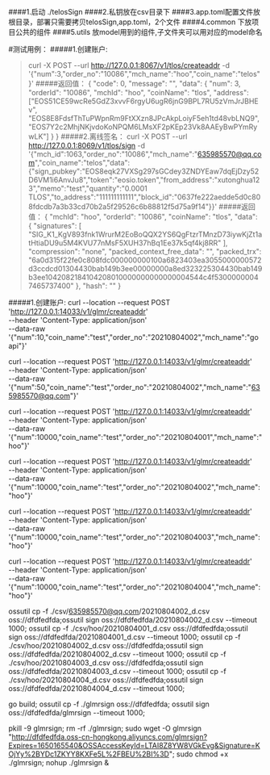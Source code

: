####1.启动 ./telosSign
####2.私钥放在csv目录下
####3.app.toml配置文件放根目录，部署只需要拷贝telosSign,app.toml，2个文件
####4.common 下放项目公共的组件
####5.utils 放model用到的组件,子文件夹可以用对应的model命名

#测试用例：
#####1.创建账户:
>curl -X POST --url http://127.0.0.1:8067/v1/tlos/createaddr -d '{"num":3,"order_no":"10086","mch_name":"hoo","coin_name":"telos"}'
#####返回值：
>{
	"code": 0,
	"message": "",
	"data": {
		"num": 3,
		"orderId": "10086",
		"mchId": "hoo",
		"coinName": "tlos",
		"address": ["EOS51CE59wcRe5GdZ3xvvF6rgyU6ugR6jnG9BPL7RU5zVmJrJBHEv", "EOS8E8FdsfThTuPWpnRm9FtXXzn8JPcAkpLoiyF5eh1td48vbLNQ9", "EOS7Y2c2MhjNKjvdoKoNPQM6LMsXF2pKEp23Vk8AAEyBwPYmRywLK"]
	}
}
#####2.离线签名：
>curl -X POST --url http://127.0.0.1:8069/v1/tlos/sign -d '{"mch_id":1063,"order_no":"10086","mch_name":"635985570@qq.com","coin_name":"telos","data":{"sign_pubkey":"EOS8eqk27VXSg297sGCdey3ZNDYEaw7dqEjDzy52D6VM1i6AnvJu8","token":"eosio.token","from_address":"xutonghua123","memo":"test","quantity":"0.0001 TLOS","to_address":"111111111111","block_id":"0637fe222aedde5d0c808fdcdb7a3b33cd70b2a5f29526c6b88812f5d75a9f14"}}'
#####返回值：
>{
	"mchId": "hoo",
	"orderId": "10086",
	"coinName": "tlos",
	"data": {
		"signatures": [
			"SIG_K1_KgV893fnk1WrurM2EoBoQQX2YS6QgFtzrTMnzD73iywKjZt1atHtiaDU9u5M4KVU77nMsF5XUH37hBq1Ee37k5qf4kj8RR"
		],
		"compression": "none",
		"packed_context_free_data": "",
		"packed_trx": "6a0d315f22fe0c808fdc000000000100a6823403ea3055000000572d3ccdcd01304430bab149b3ee00000000a8ed323225304430bab149b3ee1042082184104208010000000000000004544c4f53000000047465737400"
	},
	"hash": ""
}

#####1.创建账户:
curl --location --request POST 'http://127.0.0.1:14033/v1/glmr/createaddr' \
--header 'Content-Type: application/json' \
--data-raw '{"num":10,"coin_name":"test","order_no":"20210804002","mch_name":"goapi"}'


curl --location --request POST 'http://127.0.0.1:14033/v1/glmr/createaddr' \
--header 'Content-Type: application/json' \
--data-raw '{"num":50,"coin_name":"test","order_no":"20210804002","mch_name":"635985570@qq.com"}'

curl --location --request POST 'http://127.0.0.1:14033/v1/glmr/createaddr' \
--header 'Content-Type: application/json' \
--data-raw '{"num":10000,"coin_name":"test","order_no":"20210804001","mch_name":"hoo"}'

curl --location --request POST 'http://127.0.0.1:14033/v1/glmr/createaddr' \
--header 'Content-Type: application/json' \
--data-raw '{"num":10000,"coin_name":"test","order_no":"20210804002","mch_name":"hoo"}'


curl --location --request POST 'http://127.0.0.1:14033/v1/glmr/createaddr' \
--header 'Content-Type: application/json' \
--data-raw '{"num":10000,"coin_name":"test","order_no":"20210804003","mch_name":"hoo"}'


curl --location --request POST 'http://127.0.0.1:14033/v1/glmr/createaddr' \
--header 'Content-Type: application/json' \
--data-raw '{"num":10000,"coin_name":"test","order_no":"20210804004","mch_name":"hoo"}'

ossutil cp -f ./csv/635985570@qq.com/20210804002_d.csv  oss://dfdfedfda;ossutil sign oss://dfdfedfda/20210804002_d.csv    --timeout 1000;
ossutil cp -f ./csv/hoo/20210804001_d.csv  oss://dfdfedfda;ossutil sign oss://dfdfedfda/20210804001_d.csv    --timeout 1000;
ossutil cp -f ./csv/hoo/20210804002_d.csv  oss://dfdfedfda;ossutil sign oss://dfdfedfda/20210804002_d.csv    --timeout 1000;
ossutil cp -f ./csv/hoo/20210804003_d.csv  oss://dfdfedfda;ossutil sign oss://dfdfedfda/20210804003_d.csv    --timeout 1000;
ossutil cp -f ./csv/hoo/20210804004_d.csv  oss://dfdfedfda;ossutil sign oss://dfdfedfda/20210804004_d.csv    --timeout 1000;

go build;
ossutil cp -f ./glmrsign  oss://dfdfedfda;
ossutil sign oss://dfdfedfda/glmrsign    --timeout 1000;

pkill -9 glmrsign;
rm -rf ./glmrsign;
sudo wget -O glmrsign  "http://dfdfedfda.oss-cn-hongkong.aliyuncs.com/glmrsign?Expires=1650165540&OSSAccessKeyId=LTAI8Z8YW8VGkEvg&Signature=KOjYy%2BYDc1ZKYY8KXFe5L%2FBEU%2BI%3D";
sudo chmod +x ./glmrsign;
nohup ./glmrsign &